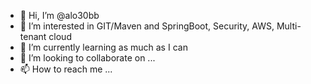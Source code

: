 - 👋 Hi, I’m @alo30bb
- 👀 I’m interested in GIT/Maven and SpringBoot, Security, AWS, Multi-tenant cloud
- 🌱 I’m currently learning as much as I can
- 💞️ I’m looking to collaborate on ...
- 📫 How to reach me ...

<!---
alo30bb/alo30bb is a ✨ special ✨ repository because its `README.md` (this file) appears on your GitHub profile.
You can click the Preview link to take a look at your changes.
--->
